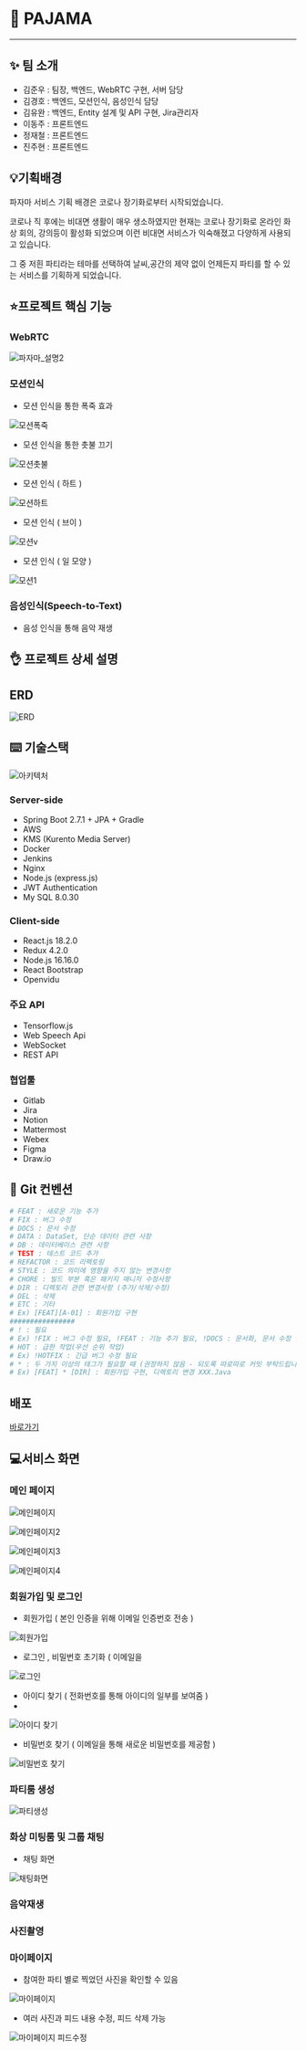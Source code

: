 # 🎉 PAJAMA

---

## ✨ 팀 소개

- 김준우 : 팀장, 백엔드, WebRTC 구현, 서버 담당
- 김경호 : 백엔드, 모션인식, 음성인식 담당
- 김유완 : 백엔드, Entity 설계 및 API 구현, Jira관리자
- 이동주 : 프론트엔드
- 정재철 : 프론트엔드
- 진주현 : 프론트엔드

## 💡기획배경

파자마 서비스 기획 배경은 코로나 장기화로부터 시작되었습니다.

코로나 직 후에는 비대면 생활이 매우 생소하였지만 현재는 코로나 장기화로 온라인 화상 회의, 강의등이 활성화 되었으며 이런 비대면 서비스가 익숙해졌고 다양하게 사용되고 있습니다.

그 중 저흰 파티라는 테마를 선택하여 날씨,공간의 제약 없이 언제든지 파티를 할 수 있는 서비스를 기획하게 되었습니다.

## ⭐프로젝트 핵심 기능

### WebRTC

![파자마_설명2](https://user-images.githubusercontent.com/97828427/203667780-f1404e00-5389-455c-a0c5-6814f6af6de5.png)

### 모션인식

- 모션 인식을 통한 폭죽 효과

![모션폭죽](https://user-images.githubusercontent.com/97828427/203667769-62ae26ec-8f4b-42c0-8001-4d5b16e319c1.gif)

- 모션 인식을 통한 촛불 끄기

![모션촛불](https://user-images.githubusercontent.com/97828427/203667766-3bab0412-4efb-42cb-9555-ec544a2cd79c.gif)

- 모션 인식 ( 하트 )

![모션하트](https://user-images.githubusercontent.com/97828427/203667772-683cf6ad-903b-422d-869f-6ee314b76a10.gif)

- 모션 인식 ( 브이 )

![모션v](https://user-images.githubusercontent.com/97828427/203667759-5bf6297c-e4cc-4528-826b-641a47b53ebb.gif)

- 모션 인식 ( 일 모양 )

![모션1](https://user-images.githubusercontent.com/97828427/203667751-1edec25a-0b58-4cf2-bb21-295c40c11a4c.gif)

### 음성인식(Speech-to-Text)

- 음성 인식을 통해 음악 재생

## 👌 프로젝트 상세 설명

## ERD

![ERD](https://user-images.githubusercontent.com/97828427/203667735-b8890b54-ee13-452f-b8e0-fbdda7981846.png)

## ⌨️ 기술스택

![아키텍처](https://user-images.githubusercontent.com/97828427/203667776-9e5e8f55-39d9-445b-b4f6-1f2726e21728.png)

### Server-side

- Spring Boot 2.7.1 + JPA + Gradle
- AWS
- KMS (Kurento Media Server)
- Docker
- Jenkins
- Nginx
- Node.js (express.js)
- JWT Authentication
- My SQL 8.0.30

### Client-side

- React.js 18.2.0
- Redux 4.2.0
- Node.js 16.16.0
- React Bootstrap
- Openvidu

### 주요 API

- Tensorflow.js
- Web Speech Api
- WebSocket
- REST API

### 협업툴

- Gitlab
- Jira
- Notion
- Mattermost
- Webex
- Figma
- Draw.io

## 🔨 Git 컨벤션

```bash
# FEAT : 새로운 기능 추가
# FIX : 버그 수정
# DOCS : 문서 수정
# DATA : DataSet, 단순 데이터 관련 사항
# DB : 데이터베이스 관련 사항
# TEST : 테스트 코드 추가
# REFACTOR : 코드 리팩토링
# STYLE : 코드 의미에 영향을 주지 않는 변경사항
# CHORE : 빌드 부분 혹은 패키지 매니저 수정사항
# DIR : 디렉토리 관련 변경사항 (추가/삭제/수정)
# DEL : 삭제
# ETC : 기타
# Ex) [FEAT][A-01] : 회원가입 구현
################
# ! : 필요
# Ex) !FIX : 버그 수정 필요, !FEAT : 기능 추가 필요, !DOCS : 문서화, 문서 수정 필요
# HOT : 급한 작업(우선 순위 작업)
# Ex) !HOTFIX : 긴급 버그 수정 필요
# * : 두 가지 이상의 태그가 필요할 때 (권장하지 않음 - 되도록 따로따로 커밋 부탁드립니다.)
# Ex) [FEAT] * [DIR] : 회원가입 구현, 디렉토리 변경 XXX.Java
```

## 배포

[바로가기](/exec/README.md)

## 💻서비스 화면

### 메인 페이지

![메인페이지](https://user-images.githubusercontent.com/97828427/203667742-7c95a224-fa56-4d4f-8a46-2cd4499844f3.png)

![메인페이지2](https://user-images.githubusercontent.com/97828427/203667745-364a5919-42f4-43c3-acb4-d8ff7fcf8274.png)

![메인페이지3](https://user-images.githubusercontent.com/97828427/203667746-f54b4188-2b06-4b6a-a528-8e7255e1e041.png)

![메인페이지4](https://user-images.githubusercontent.com/97828427/203667748-2b58648e-7e7c-481f-93b3-2742392faa66.png)

### 회원가입 및 로그인

- 회원가입 ( 본인 인증을 위해 이메일 인증번호 전송 )

![회원가입](https://user-images.githubusercontent.com/97828427/203667786-cdbc68f3-fc5d-4684-ad28-f83ed6e56834.gif)

- 로그인 , 비밀번호 초기화 ( 이메일을

![로그인](https://user-images.githubusercontent.com/97828427/203667738-32b7bc7c-6fed-48b7-a8ea-41e2328db338.png)

- 아이디 찾기 ( 전화번호를 통해 아이디의 일부를 보여줌 )
-

![아이디 찾기](https://user-images.githubusercontent.com/97828427/203667777-a0422585-4fad-442a-85d7-7d7cf5ac5656.gif)

- 비밀번호 찾기 ( 이메일을 통해 새로운 비밀번호를 제공함 )

![비밀번호 찾기](https://user-images.githubusercontent.com/97828427/203667774-f26aa672-58f8-4db6-8860-e204198e0b7f.gif)

### 파티룸 생성

![파티생성](https://user-images.githubusercontent.com/97828427/203667784-23a032da-6356-4c83-a008-0da5b612eef0.gif)

### 화상 미팅룸 및 그룹 채팅

- 채팅 화면

![채팅화면](https://user-images.githubusercontent.com/97828427/203667778-21910052-612e-4613-b2db-a43bb19a7cce.png)

### 음악재생

### 사진촬영

### 마이페이지

- 참여한 파티 별로 찍었던 사진을 확인할 수 있음

![마이페이지](https://user-images.githubusercontent.com/97828427/203667741-e125441f-5378-48c4-ac85-fc5a268d35c9.png)

- 여러 사진과 피드 내용 수정, 피드 삭제 가능

![마이페이지 피드수정](https://user-images.githubusercontent.com/97828427/203667739-84a44021-b164-4841-9f2b-a172cc583cdc.png)

